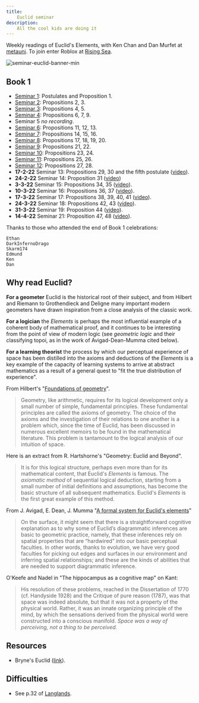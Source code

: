 ```yaml
---
title:
    Euclid seminar
description:
    All the cool kids are doing it
---
```


Weekly readings of Euclid's Elements, with Ken Chan and Dan Murfet at [metauni](https://www.metauni.org). To join enter Roblox at [Rising Sea](https://www.roblox.com/games/8165217582/The-Rising-Sea).

![seminar-euclid-banner-min](https://user-images.githubusercontent.com/320329/213587265-9cf1171a-f3b9-4e2e-8954-8ca31a6f4fda.png)

## Book 1

* [Seminar 1](https://youtu.be/9U73KputtOU): Postulates and Proposition 1.
* [Seminar 2](https://youtu.be/VO6QPT8Ubcc): Propositions 2, 3.
* [Seminar 3](https://youtu.be/4yLm7Wcj6zg): Propositions 4, 5.
* [Seminar 4](https://youtu.be/EBgNmbNglYY): Propositions 6, 7, 9.
* Seminar 5 *no recording*.
* [Seminar 6](https://youtu.be/8P5Q-YdPBB0): Propositions 11, 12, 13.
* [Seminar 7](https://youtu.be/J3NUps3RjWU): Propositions 14, 15, 16.
* [Seminar 8](https://youtu.be/YGeSrBkxIoc): Propositions 17, 18, 19, 20.
* [Seminar 9](https://youtu.be/0VNxaqiIvG0): Propositions 21, 22.
* [Seminar 10](https://youtu.be/eQ7ryFLQDxw): Propositions 23, 24.
* [Seminar 11](https://youtu.be/1G9TY-alLJY): Propositions 25, 26.
* [Seminar 12](https://youtu.be/s1_fyN1mgWw): Propositions 27, 28.
* **17-2-22** Seminar 13: Propositions 29, 30 and the fifth postulate ([video](https://youtu.be/s1CsTWw7cAw)).
* **24-2-22** Seminar 14: Proposition 31 ([video](https://youtu.be/yAtkz7CvlTU))
* **3-3-22** Seminar 15: Propositions 34, 35 ([video](https://youtu.be/5OKFSOs8po8)).
* **10-3-22** Seminar 16: Propositions 36, 37 ([video](https://youtu.be/iDl0ieEeGRw)).
* **17-3-22** Seminar 17: Propositions 38, 39, 40, 41 ([video](https://youtu.be/Z0I4jJxwZW8)).
* **24-3-22** Seminar 18: Propositions 42, 43 ([video](https://youtu.be/bp1woK8Qz5Q)).
* **31-3-22** Seminar 19: Proposition 44 ([video](https://youtu.be/nx0URu-jlX8)).
* **14-4-22** Seminar 21: Proposition 47, 48 ([video](https://youtu.be/hsnIhFFFeC8)).

Thanks to those who attended the end of Book 1 celebrations:

```
Ethan
DarkInfernoDrago
Skarm174
Edmund
Ken
Dan
```

## Why read Euclid?

**For a geometer** Euclid is the historical root of their subject, and from Hilbert and Riemann to Grothendieck and Deligne many important modern geometers have drawn inspiration from a close analysis of the classic work.

**For a logician** the *Elements* is perhaps the most influential example of a coherent body of mathematical proof, and it continues to be interesting from the point of view of modern logic (see *geometric logic* and their classifying topoi, as in the work of Avigad-Dean-Mumma cited below).

**For a learning theorist** the process by which our perceptual experience of space has been distilled into the axioms and deductions of the *Elements* is a key example of the capacity of learning systems to arrive at abstract mathematics as a result of a general quest to "fit the true distribution of experience".

From Hilbert's "[Foundations of geometry](https://math.berkeley.edu/~wodzicki/160/Hilbert.pdf)".

> Geometry, like arithmetic, requires for its logical development only a small number of simple, fundamental principles. These fundamental principles are called the axioms of geometry. The choice of the axioms and the investigation of their relations to one another is a problem which, since the time of Euclid, has been discussed in numerous excellent memoirs to be found in the mathematical literature. This problem is tantamount to the logical analysis of our intuition of space.

Here is an extract from R. Hartshorne's "Geometry: Euclid and Beyond".

> It is for this logical structure, perhaps even more than for its mathematical content, that Euclid's *Elements* is famous. The *axiomatic method* of sequential logical deduction, starting from a small number of initial definitions and assumptions, has become the basic structure of all subsequent mathematics. Euclid's *Elements* is the first great example of this method.

From J. Avigad, E. Dean, J. Mumma "[A formal system for Euclid's elements](https://arxiv.org/abs/0810.4315)"

> On the surface, it might seem that there is a straightforward cognitive explanation as to why some of Euclid’s diagrammatic inferences are basic to geometric practice, namely, that these inferences rely on spatial properties that are “hardwired” into our basic perceptual faculties. In other words, thanks to evolution, we have very good faculties for picking out edges and surfaces in our environment and inferring spatial relationships; and these are the kinds of abilities that are needed to support diagrammatic inference.

O'Keefe and Nadel in "The hippocampus as a cognitive map" on Kant:

> His resolution of these problems, reached in the Dissertation of 1770 (cf. Handyside 1928) and the Critique of pure reason (1787), was that space was indeed absolute, but that it was not a property of the physical world. Rather, it was an innate organizing principle of the mind, by which the sensations derived from the physical world were constructed into a conscious manifold. *Space was a way of perceiving, not a thing to be perceived.*

## Resources

* Bryne's Euclid ([link](https://www.c82.net/euclid/)).

## Difficulties

* See p.32 of [Langlands](https://www.ias.edu/sites/default/files/video/ams/1999/The%20Practice%20of%20Mathematics/The%20Practice%20of%20Mathematics%20-%20Part%203%20-%20Langlands.pdf).
